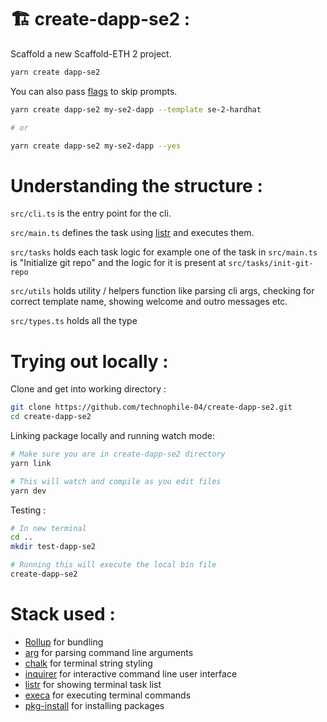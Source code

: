 # 🏗️ create-dapp-se2 :

Scaffold a new Scaffold-ETH 2 project.

```bash
yarn create dapp-se2
```

You can also pass [flags](https://github.com/technophile-04/create-dapp-se2/blob/ab4713dd1a5eca90f2b7841ce4c2aa78a69443f2/src/utils/parse-arguments-into-options.ts#L10) to skip prompts.

```bash
yarn create dapp-se2 my-se2-dapp --template se-2-hardhat

# or

yarn create dapp-se2 my-se2-dapp --yes
```

# Understanding the structure :

`src/cli.ts` is the entry point for the cli.

`src/main.ts` defines the task using [listr](https://www.npmjs.com/package/listr) and executes them.

`src/tasks` holds each task logic for example one of the task in `src/main.ts` is "Initialize git repo" and the logic for it is present at `src/tasks/init-git-repo`

`src/utils` holds utility / helpers function like parsing cli args, checking for correct template name, showing welcome and outro messages etc.

`src/types.ts` holds all the type

# Trying out locally :

Clone and get into working directory :

```bash
git clone https://github.com/technophile-04/create-dapp-se2.git
cd create-dapp-se2
```

Linking package locally and running watch mode:

```bash
# Make sure you are in create-dapp-se2 directory
yarn link

# This will watch and compile as you edit files
yarn dev
```

Testing :

```bash
# In new terminal
cd ..
mkdir test-dapp-se2

# Running this will execute the local bin file
create-dapp-se2
```

# Stack used :

- [Rollup](https://rollupjs.org) for bundling
- [arg](https://www.npmjs.com/package/arg) for parsing command line arguments
- [chalk](https://www.npmjs.com/package/chalk) for terminal string styling
- [inquirer](https://www.npmjs.com/package/inquirer) for interactive command line user interface
- [listr](https://www.npmjs.com/package/listr) for showing terminal task list
- [execa](https://www.npmjs.com/package/execa) for executing terminal commands
- [pkg-install](https://www.npmjs.com/package/pkg-install) for installing packages
